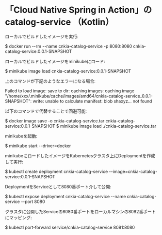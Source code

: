 # 「Cloud Native Spring in Action」の catalog-service （Kotlin）

ローカルでビルドしたイメージを実行:

$ docker run --rm --name cnkia-catalog-service -p 8080:8080 cnkia-catalog-service:0.0.1-SNAPSHOT

ローカルでビルドしたイメージをminikubeにロード:

$ minikube image load cnkia-catalog-service:0.0.1-SNAPSHOT

上のコマンドが下記のようなエラーになる場合:

Failed to load image: save to dir: caching images: caching image "/home/xxx/.minikube/cache/images/amd64/cnkia-catalog-service_0.0.1-SNAPSHOT": write: unable to calculate manifest: blob shaxyz... not found

以下のコマンドで代替することで回避可能:

$ docker image save -o cnkia-catalog-service.tar cnkia-catalog-service:0.0.1-SNAPSHOT
$ minikube image load ./cnkia-catalog-service.tar

minikubeを起動:

$ minikube start --driver=docker

minikubeにロードしたイメージをKubernetesクラスタ上にDeploymentを作成して実行:

$ kubectl create deployment cnkia-catalog-service --image=cnkia-catalog-service:0.0.1-SNAPSHOT

DeploymentをServiceとして8080番ポート介して公開:

$ kubectl expose deployment cnkia-catalog-service --name cnkia-catalog-service --port 8080

クラスタに公開したServiceの8080番ポートをローカルマシンの8082番ポートにマッピング:

$ kubectl port-forward service/cnkia-catalog-service 8081:8080
